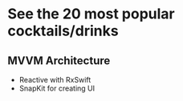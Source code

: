 # See the 20 most popular cocktails/drinks 


## MVVM Architecture
- Reactive with RxSwift
- SnapKit for creating UI

